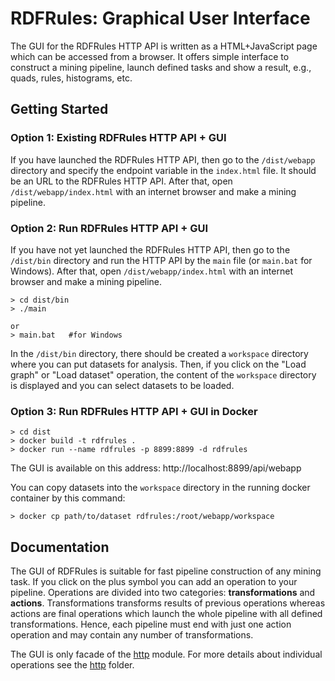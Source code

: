 # RDFRules: Graphical User Interface

The GUI for the RDFRules HTTP API is written as a HTML+JavaScript page which can be accessed from a browser. It offers simple interface to construct a mining pipeline, launch defined tasks and show a result, e.g., quads, rules, histograms, etc.

## Getting Started

### Option 1: Existing RDFRules HTTP API + GUI

If you have launched the RDFRules HTTP API, then go to the `/dist/webapp` directory and specify the endpoint variable in the `index.html` file. It should be an URL to the RDFRules HTTP API. After that, open `/dist/webapp/index.html` with an internet browser and make a mining pipeline.

### Option 2: Run RDFRules HTTP API + GUI

If you have not yet launched the RDFRules HTTP API, then go to the `/dist/bin` directory and run the HTTP API by the `main` file (or `main.bat` for Windows). After that, open `/dist/webapp/index.html` with an internet browser and make a mining pipeline.

```
> cd dist/bin
> ./main

or
> main.bat   #for Windows
```

In the `/dist/bin` directory, there should be created a `workspace` directory where you can put datasets for analysis. Then, if you click on the "Load graph" or "Load dataset" operation, the content of the `workspace` directory is displayed and you can select datasets to be loaded.

### Option 3: Run RDFRules HTTP API + GUI in Docker

```
> cd dist
> docker build -t rdfrules .
> docker run --name rdfrules -p 8899:8899 -d rdfrules
```

The GUI is available on this address: http://localhost:8899/api/webapp

You can copy datasets into the `workspace` directory in the running docker container by this command:

```
> docker cp path/to/dataset rdfrules:/root/webapp/workspace
```

## Documentation

The GUI of RDFRules is suitable for fast pipeline construction of any mining task. If you click on the plus symbol you can add an operation to your pipeline. Operations are divided into two categories: **transformations** and **actions**. Transformations transforms results of previous operations whereas actions are final operations which launch the whole pipeline with all defined transformations. Hence, each pipeline must end with just one action operation and may contain any number of transformations.

The GUI is only facade of the [http](../http) module. For more details about individual operations see the [http](../http) folder.

